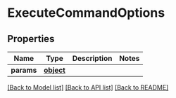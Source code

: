 # ExecuteCommandOptions

## Properties
Name | Type | Description | Notes
------------ | ------------- | ------------- | -------------
**params** | [**object**](.md) |  | 

[[Back to Model list]](../README.md#documentation-for-models) [[Back to API list]](../README.md#documentation-for-api-endpoints) [[Back to README]](../README.md)


